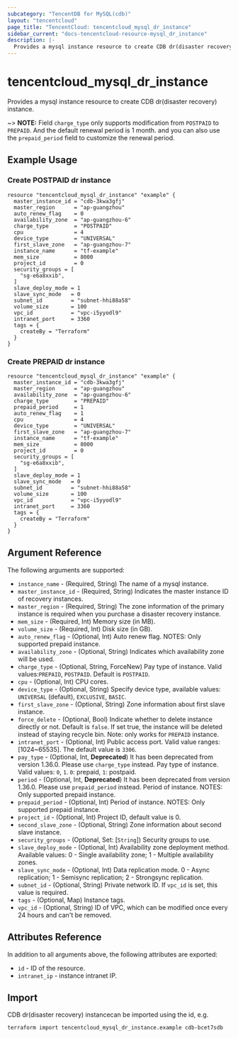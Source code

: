 ```yaml
---
subcategory: "TencentDB for MySQL(cdb)"
layout: "tencentcloud"
page_title: "TencentCloud: tencentcloud_mysql_dr_instance"
sidebar_current: "docs-tencentcloud-resource-mysql_dr_instance"
description: |-
  Provides a mysql instance resource to create CDB dr(disaster recovery) instance.
---
```


# tencentcloud_mysql_dr_instance

Provides a mysql instance resource to create CDB dr(disaster recovery) instance.

~> **NOTE:** Field `charge_type` only supports modification from `POSTPAID` to `PREPAID`. And the default renewal period is 1 month. and you can also use the `prepaid_period` field to customize the renewal period.

## Example Usage

### Create POSTPAID dr instance

```hcl
resource "tencentcloud_mysql_dr_instance" "example" {
  master_instance_id = "cdb-3kwa3gfj"
  master_region      = "ap-guangzhou"
  auto_renew_flag    = 0
  availability_zone  = "ap-guangzhou-6"
  charge_type        = "POSTPAID"
  cpu                = 4
  device_type        = "UNIVERSAL"
  first_slave_zone   = "ap-guangzhou-7"
  instance_name      = "tf-example"
  mem_size           = 8000
  project_id         = 0
  security_groups = [
    "sg-e6a8xxib",
  ]
  slave_deploy_mode = 1
  slave_sync_mode   = 0
  subnet_id         = "subnet-hhi88a58"
  volume_size       = 100
  vpc_id            = "vpc-i5yyodl9"
  intranet_port     = 3360
  tags = {
    createBy = "Terraform"
  }
}
```

### Create PREPAID dr instance

```hcl
resource "tencentcloud_mysql_dr_instance" "example" {
  master_instance_id = "cdb-3kwa3gfj"
  master_region      = "ap-guangzhou"
  availability_zone  = "ap-guangzhou-6"
  charge_type        = "PREPAID"
  prepaid_period     = 1
  auto_renew_flag    = 1
  cpu                = 4
  device_type        = "UNIVERSAL"
  first_slave_zone   = "ap-guangzhou-7"
  instance_name      = "tf-example"
  mem_size           = 8000
  project_id         = 0
  security_groups = [
    "sg-e6a8xxib",
  ]
  slave_deploy_mode = 1
  slave_sync_mode   = 0
  subnet_id         = "subnet-hhi88a58"
  volume_size       = 100
  vpc_id            = "vpc-i5yyodl9"
  intranet_port     = 3360
  tags = {
    createBy = "Terraform"
  }
}
```

## Argument Reference

The following arguments are supported:

* `instance_name` - (Required, String) The name of a mysql instance.
* `master_instance_id` - (Required, String) Indicates the master instance ID of recovery instances.
* `master_region` - (Required, String) The zone information of the primary instance is required when you purchase a disaster recovery instance.
* `mem_size` - (Required, Int) Memory size (in MB).
* `volume_size` - (Required, Int) Disk size (in GB).
* `auto_renew_flag` - (Optional, Int) Auto renew flag. NOTES: Only supported prepaid instance.
* `availability_zone` - (Optional, String) Indicates which availability zone will be used.
* `charge_type` - (Optional, String, ForceNew) Pay type of instance. Valid values:`PREPAID`, `POSTPAID`. Default is `POSTPAID`.
* `cpu` - (Optional, Int) CPU cores.
* `device_type` - (Optional, String) Specify device type, available values: `UNIVERSAL` (default), `EXCLUSIVE`, `BASIC`.
* `first_slave_zone` - (Optional, String) Zone information about first slave instance.
* `force_delete` - (Optional, Bool) Indicate whether to delete instance directly or not. Default is `false`. If set true, the instance will be deleted instead of staying recycle bin. Note: only works for `PREPAID` instance.
* `intranet_port` - (Optional, Int) Public access port. Valid value ranges: [1024~65535]. The default value is `3306`.
* `pay_type` - (Optional, Int, **Deprecated**) It has been deprecated from version 1.36.0. Please use `charge_type` instead. Pay type of instance. Valid values: `0`, `1`. `0`: prepaid, `1`: postpaid.
* `period` - (Optional, Int, **Deprecated**) It has been deprecated from version 1.36.0. Please use `prepaid_period` instead. Period of instance. NOTES: Only supported prepaid instance.
* `prepaid_period` - (Optional, Int) Period of instance. NOTES: Only supported prepaid instance.
* `project_id` - (Optional, Int) Project ID, default value is 0.
* `second_slave_zone` - (Optional, String) Zone information about second slave instance.
* `security_groups` - (Optional, Set: [`String`]) Security groups to use.
* `slave_deploy_mode` - (Optional, Int) Availability zone deployment method. Available values: 0 - Single availability zone; 1 - Multiple availability zones.
* `slave_sync_mode` - (Optional, Int) Data replication mode. 0 - Async replication; 1 - Semisync replication; 2 - Strongsync replication.
* `subnet_id` - (Optional, String) Private network ID. If `vpc_id` is set, this value is required.
* `tags` - (Optional, Map) Instance tags.
* `vpc_id` - (Optional, String) ID of VPC, which can be modified once every 24 hours and can't be removed.

## Attributes Reference

In addition to all arguments above, the following attributes are exported:

* `id` - ID of the resource.
* `intranet_ip` - instance intranet IP.


## Import

CDB dr(disaster recovery) instancecan be imported using the id, e.g.

```
terraform import tencentcloud_mysql_dr_instance.example cdb-bcet7sdb
```

